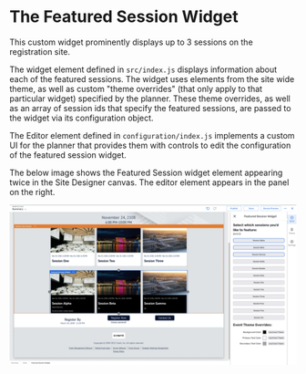 # The Featured Session Widget

This custom widget prominently displays up to 3 sessions on the registration site.

The widget element defined in `src/index.js` displays information about each of the featured sessions. The widget uses elements from the site wide theme, as well as custom "theme overrides" (that only apply to that particular widget) specified by the planner. These theme overrides, as well as an array of session ids that specify the featured sessions, are passed to the widget via its configuration object.

The Editor element defined in `configuration/index.js` implements a custom UI for the planner that provides them with controls to edit the configuration of the featured session widget.

The below image shows the Featured Session widget element appearing twice in the Site Designer canvas. The editor element appears in the panel on the right.

![image](../FeaturedSessionWidget/CustomWidgetsInSiteDesigner.png)
